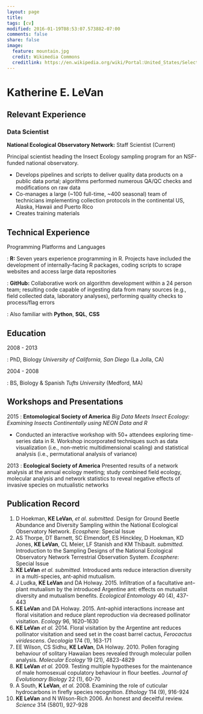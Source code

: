 ```yaml
---
layout: page
title: 
tags: [cv]
modified: 2016-01-19T08:53:07.573882-07:00
comments: false
share: false
image:
  feature: mountain.jpg
  credit: Wikimedia Commons
  creditlink: https://en.wikipedia.org/wiki/Portal:United_States/Selected_panorama#/media/File:Mount_Ellinor,_Mount_Washington_Panorama.jpg
---
```


<!-- Scripts for D3 -->
<script src="https://d3js.org/d3.v3.min.js"></script>

# Katherine E. LeVan

## Relevant Experience

### Data Scientist

**National Ecological Observatory Network:** Staff Scientist (Current)

Principal scientist heading the Insect Ecology sampling program for an NSF-funded national observatory.

* Develops pipelines and scripts to deliver quality data products on a public data portal; algorithms performed numerous QA/QC checks and modifications on raw data 
* Co-manages a large (~100 full-time, ~400 seasonal) team of technicians implementing collection protocols in the continental US, Alaska, Hawaii and Puerto Rico
* Creates training materials 

## Technical Experience

Programming Platforms and Languages

:   **R:** Seven years experience programming in R. Projects have included the development of internally-facing R packages, coding scripts to scrape websites and access large data repositories

:   **GitHub:** Collaborative work on algorithm development within a 24 person team; resulting code capable of ingesting data from many sources (e.g., field collected data, laboratory analyses), performing quality checks to process/flag errors

:   Also familiar with **Python**, **SQL**, **CSS**

## Education
2008 - 2013

:   PhD, Biology *University of California, San Diego* (La Jolla, CA)

2004 - 2008    

:   BS, Biology & Spanish *Tufts University* (Medford, MA)

## Workshops and Presentations
2015
:   **Entomological Society of America** *Big Data Meets Insect Ecology: Examining Insects Continentally
using NEON Data and R* 

* Conducted an interactive workshop with 50+ attendees exploring time-series data in R. Workshop incorporated techniques such as data visualization (i.e., non-metric multidimensional scaling) and statistical analysis (i.e., permutational analysis of variance) 

2013
:   **Ecological Society of America** Presented results of a network analysis at the annual ecology meeting; study combined field ecology, molecular analysis and network statistics to reveal negative effects of invasive species on mutualistic networks

## Publication Record
1.  D Hoekman, **KE LeVan**, *et al.* *submitted.* Design for Ground Beetle Abundance and Diversity Sampling within the National Ecological Observatory Network. *Ecosphere*: Special Issue
1.  AS Thorpe, DT Barnett, SC Elmendorf, ES Hinckley, D Hoekman, KD Jones, **KE LeVan**, CL Meier, LF Stanish and KM Thibault. *submitted.* Introduction to the Sampling Designs of the National Ecological Observatory Network Terrestrial Observation System. *Ecosphere*: Special Issue
1.  **KE LeVan** *et al.* *submitted.* Introduced ants reduce interaction diversity in a multi-species, ant-aphid mutualism.
1.  J Ludka, **KE LeVan** and DA Holway. 2015. Infiltration of a facultative ant–plant mutualism by the introduced Argentine ant: effects on mutualist diversity and mutualism benefits. *Ecological Entomology* 40 (4), 437-443
1.  **KE LeVan** and DA Holway. 2015. Ant–aphid interactions increase ant floral visitation and reduce plant reproduction via decreased pollinator visitation. *Ecology* 96, 1620–1630
1.  **KE LeVan** *et al.* 2014. Floral visitation by the Argentine ant reduces pollinator visitation and seed set in the coast barrel cactus, *Ferocactus viridescens*. *Oecologia* 174 (1), 163-171
1.  EE Wilson, CS Sidhu, **KE LeVan**, DA Holway. 2010. Pollen foraging behaviour of solitary Hawaiian bees revealed through molecular pollen analysis. *Molecular Ecology* 19 (21), 4823-4829
1.  **KE LeVan** *et al.* 2009. Testing multiple hypotheses for the maintenance of male homosexual copulatory behaviour in flour beetles. *Journal of Evolutionary Biology* 22 (1), 60-70
1.  A South, **K LeVan**, *et al.* 2008. Examining the role of cuticular hydrocarbons in firefly species recognition.  *Ethology* 114 (9), 916-924
1.  **KE LeVan** and N Wilson-Rich 2006. An honest and deceitful review. *Science* 314 (5801), 927-928
